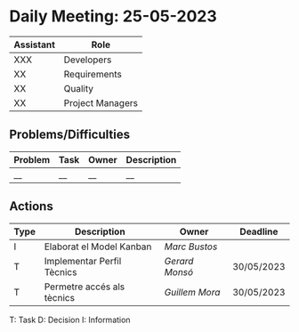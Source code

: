 # Daily Meeting: 25-05-2023

| Assistant | Role             |  
|-----------|------------------|
| XXX       | Developers       |   
| XX        | Requirements     |  
| XX        | Quality          |
| XX        | Project Managers |

## Problems/Difficulties

| Problem | Task | Owner | Description |
|---------|------|-------|-------------|
| __      | __   | __    | __          |

## Actions

| Type | Description                | Owner          | Deadline   |
|------|----------------------------|----------------|------------|
| I    | Elaborat el Model Kanban   | _Marc Bustos_  |            |
| T    | Implementar Perfil Tècnics | _Gerard Monsó_ | 30/05/2023 |
| T    | Permetre accés als tècnics | _Guillem Mora_ | 30/05/2023 |




T: Task
D: Decision
I: Information